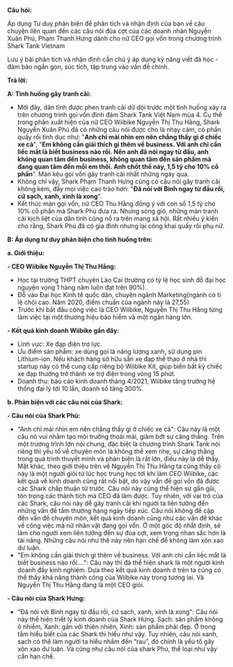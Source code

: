 **Câu hỏi:**

  Áp dụng Tư duy phản biện để phân tích và nhận định của bạn về câu chuyện liên quan đến các câu nói đùa cợt của các doanh nhân Nguyễn Xuân Phú, Phạm Thanh Hưng dành cho nữ CEO gọi vốn trong chương trình Shark Tank Vietnam

  Lưu ý bài phân tích và nhận định cần chú ý áp dụng kỹ năng viết đã học - đảm bảo ngắn gọn, súc tích, tập trung vào vấn đề chính.

**Trả lời:**

**A: Tình huống gây tranh cãi:**

  - Mới đây, dân tình được phen tranh cãi dữ dội trước một tình huống xảy ra trên chương trình gọi vốn đình đám Shark Tank Việt Nam mùa 4. Cụ thể trong phần xuất hiện của nữ CEO Wiibike Nguyễn Thị Thu Hằng, Shark Nguyễn Xuân Phú đã có những câu nói được cho là nhạy cảm, có phần quấy rối tình dục như: 
"**Anh chỉ mải nhìn em nên chẳng thấy gì ở chiếc xe cả**", "**Em không cần giải thích gì thêm về business. Với anh chỉ cần liếc mắt là biết business nào rồi. Nên anh đã nói ngay từ đầu, anh không quan tâm đến business, không quan tâm đến sản phẩm mà đang quan tâm đến mỗi em thôi. Anh chốt thế này, 1,5 tỷ cho 10% cổ phần**".
Màn kêu gọi vốn gây tranh cãi nhất những ngày qua.
  - Không chỉ vậy, Shark Phạm Thanh Hưng cũng có câu nói gây tranh cãi không kém, đẩy mọi việc cao trào hơn: "**Đã nói với Bình ngay từ đầu rồi, cứ sạch, xanh, xinh là xong**". 
  - Kết thúc màn gọi vốn, nữ CEO Thu Hằng đồng ý với con số 1,5 tỷ cho 10% cổ phần mà Shark Phú đưa ra. Nhưng sóng gió, những màn tranh cãi kịch liệt của dân tình cũng nổ ra trên mạng xã hội. Rất nhiều ý kiến cho rằng, Shark Phú đã có gia đình nhưng lại công khai quấy rối phụ nữ.

**B: Áp dụng tư duy phản biện cho tình huống trên:**

**a. Giới thiệu:**

  **- CEO Wiibike Nguyễn Thị Thu Hằng:**

   - Học tại trường THPT chuyên Lào Cai (trường có tỷ lệ học sinh đỗ đại học nguyện vọng 1 hàng năm luôn đạt trên 90%).
   - Đỗ vào Đại học Kinh tế quốc dân, chuyên ngành Marketing(ngành có tỉ lệ chội cao. Năm 2020, điểm chuẩn của ngành này là 27,55)
   - Trước khi bắt đầu công việc là CEO Wiibike, Nguyễn Thị Thu Hằng từng làm việc tại một thương hiệu bảo hiểm và một ngân hàng lớn.

  **- Kết quả kinh doanh Wiibike gần đây:**

   - Lĩnh vực: Xe đạp điện trợ lực.
   - Ưu điểm sản phẩm: xe dùng gọi là năng lượng xanh, sử dụng pin Lithium-ion. Nếu khách hàng sở hữu sẵn xe đạp thể thao ở nhà thì startup này có thể cung cấp riêng bộ Wiibike Kit, giúp biến bất kỳ chiếc xe đạp thường trở thành xe trợ điện trong vòng 15 phút.
   - Doanh thu: báo cáo kinh doanh tháng 4/2021, Wiibike tăng trưởng hệ thống đại lý tới 10 lần, doanh số tăng 300%.

**b. Phản biện với các câu nói của Shark:**

  **- Câu nói của Shark Phú:**

   - "Anh chỉ mải nhìn em nên chẳng thấy gì ở chiếc xe cả": Câu này là một câu nó vui nhằm tạo môi trường thoải mái, giảm bớt sự căng thẳng. Trên một trương trình lớn nói chung, đặc biệt là chương trình Shark Tank nói riêng thì yếu tố về chuyên môn là không thể xem nhẹ, sự căng thẳng trong quá trình thuyết minh và phản biện là rất lớn, điều này là dễ thấy. Mặt khác, theo giới thiệu trên về Nguyễn Thị Thu Hằng ta cũng thấy cô này là một người giỏi từ lúc học trung học tới khi làm CEO Wiibike, các kết quả về kinh doanh cũng rất nổi bật, do vậy vấn đề gọi vốn đã được các Shark chấp thuận từ trước. Câu nói này cũng thể hiện sự gần gũi, tôn trọng các thành tích mà CEO đã làm được.
    Tuy nhiên, với vai trò của các Shark, câu nói này dễ gây tranh cãi khi người ta liên tưởng đến những vấn đề tầm thường hàng ngày tiếp xúc. Câu nói không đề cập đến vấn đề chuyên môn, kết quả kinh doanh cũng như các vấn đề khác về công việc mà nữ nhân vật đang gọi vốn. Ở một góc độ nhất định, sẽ làm cho người xem liên tưởng đến sự đùa cợt, xem trọng nhan sắc hơn là tài năng. Những câu nói như thế này nên hạn chế để không làm xôn xao dư luận.
   - "Em không cần giải thích gì thêm về business. Với anh chỉ cần liếc mắt là biết business nào rồi....": Câu này thì đã thể hiện shark là một người kinh doanh đầy kinh nghiệm. Dựa theo kết quả kinh doanh ở trên ta cũng có thể thấy khả năng thành công của Wiibike này trong tương lai. Và Nguyễn Thị Thu Hằng đang là một CEO giỏi.

  **- Câu nói của Shark Hưng:**

   - "Đã nói với Bình ngay từ đầu rồi, cứ sạch, xanh, xinh là xong": Câu nói này thể hiệṇ triết lý kinh doanh của Shark Hưng. Sạch: sản phẩm không ô nhiểm, Xanh: gần với thiên nhiên, Xinh: sản phẩm phải đẹp. Ở trong tầm hiểu biết của các Shark thì hiểu như vậy. Tuy nhiên, câu nói xanh, sạch có thể làm người ta hiểu nhầm đến “rau”, đó chính là yếu tố gây xôn xao dư luận. Và cũng như câu nói của shark Phú, thể loại như vậy cần hạn chế.
